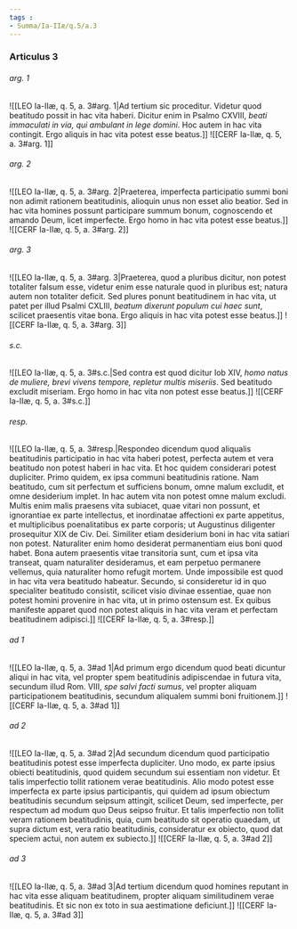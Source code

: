 ```yaml
---
tags : 
- Summa/Ia-IIæ/q.5/a.3
---
```


### Articulus 3

###### arg. 1
![[LEO Ia-IIæ, q. 5, a. 3#arg. 1|Ad tertium sic proceditur. Videtur quod beatitudo possit in hac vita haberi. Dicitur enim in Psalmo CXVIII, *beati immaculati in via, qui ambulant in lege domini*. Hoc autem in hac vita contingit. Ergo aliquis in hac vita potest esse beatus.]]
![[CERF Ia-IIæ, q. 5, a. 3#arg. 1]]

###### arg. 2
![[LEO Ia-IIæ, q. 5, a. 3#arg. 2|Praeterea, imperfecta participatio summi boni non adimit rationem beatitudinis, alioquin unus non esset alio beatior. Sed in hac vita homines possunt participare summum bonum, cognoscendo et amando Deum, licet imperfecte. Ergo homo in hac vita potest esse beatus.]]
![[CERF Ia-IIæ, q. 5, a. 3#arg. 2]]

###### arg. 3
![[LEO Ia-IIæ, q. 5, a. 3#arg. 3|Praeterea, quod a pluribus dicitur, non potest totaliter falsum esse, videtur enim esse naturale quod in pluribus est; natura autem non totaliter deficit. Sed plures ponunt beatitudinem in hac vita, ut patet per illud Psalmi CXLIII, *beatum dixerunt populum cui haec sunt*, scilicet praesentis vitae bona. Ergo aliquis in hac vita potest esse beatus.]]
![[CERF Ia-IIæ, q. 5, a. 3#arg. 3]]

###### s.c.
![[LEO Ia-IIæ, q. 5, a. 3#s.c.|Sed contra est quod dicitur Iob XIV, *homo natus de muliere, brevi vivens tempore, repletur multis miseriis*. Sed beatitudo excludit miseriam. Ergo homo in hac vita non potest esse beatus.]]
![[CERF Ia-IIæ, q. 5, a. 3#s.c.]]

###### resp.
![[LEO Ia-IIæ, q. 5, a. 3#resp.|Respondeo dicendum quod aliqualis beatitudinis participatio in hac vita haberi potest, perfecta autem et vera beatitudo non potest haberi in hac vita. Et hoc quidem considerari potest dupliciter. Primo quidem, ex ipsa communi beatitudinis ratione. Nam beatitudo, cum sit perfectum et sufficiens bonum, omne malum excludit, et omne desiderium implet. In hac autem vita non potest omne malum excludi. Multis enim malis praesens vita subiacet, quae vitari non possunt, et ignorantiae ex parte intellectus, et inordinatae affectioni ex parte appetitus, et multiplicibus poenalitatibus ex parte corporis; ut Augustinus diligenter prosequitur XIX de Civ. Dei. Similiter etiam desiderium boni in hac vita satiari non potest. Naturaliter enim homo desiderat permanentiam eius boni quod habet. Bona autem praesentis vitae transitoria sunt, cum et ipsa vita transeat, quam naturaliter desideramus, et eam perpetuo permanere vellemus, quia naturaliter homo refugit mortem. Unde impossibile est quod in hac vita vera beatitudo habeatur. Secundo, si consideretur id in quo specialiter beatitudo consistit, scilicet visio divinae essentiae, quae non potest homini provenire in hac vita, ut in primo ostensum est. Ex quibus manifeste apparet quod non potest aliquis in hac vita veram et perfectam beatitudinem adipisci.]]
![[CERF Ia-IIæ, q. 5, a. 3#resp.]]

###### ad 1
![[LEO Ia-IIæ, q. 5, a. 3#ad 1|Ad primum ergo dicendum quod beati dicuntur aliqui in hac vita, vel propter spem beatitudinis adipiscendae in futura vita, secundum illud Rom. VIII, *spe salvi facti sumus*, vel propter aliquam participationem beatitudinis, secundum aliqualem summi boni fruitionem.]]
![[CERF Ia-IIæ, q. 5, a. 3#ad 1]]

###### ad 2
![[LEO Ia-IIæ, q. 5, a. 3#ad 2|Ad secundum dicendum quod participatio beatitudinis potest esse imperfecta dupliciter. Uno modo, ex parte ipsius obiecti beatitudinis, quod quidem secundum sui essentiam non videtur. Et talis imperfectio tollit rationem verae beatitudinis. Alio modo potest esse imperfecta ex parte ipsius participantis, qui quidem ad ipsum obiectum beatitudinis secundum seipsum attingit, scilicet Deum, sed imperfecte, per respectum ad modum quo Deus seipso fruitur. Et talis imperfectio non tollit veram rationem beatitudinis, quia, cum beatitudo sit operatio quaedam, ut supra dictum est, vera ratio beatitudinis, consideratur ex obiecto, quod dat speciem actui, non autem ex subiecto.]]
![[CERF Ia-IIæ, q. 5, a. 3#ad 2]]

###### ad 3
![[LEO Ia-IIæ, q. 5, a. 3#ad 3|Ad tertium dicendum quod homines reputant in hac vita esse aliquam beatitudinem, propter aliquam similitudinem verae beatitudinis. Et sic non ex toto in sua aestimatione deficiunt.]]
![[CERF Ia-IIæ, q. 5, a. 3#ad 3]]


